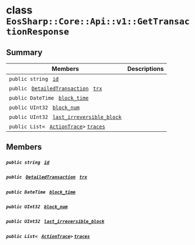 # class `EosSharp::Core::Api::v1::GetTransactionResponse` 

## Summary

 Members                                | Descriptions                                
----------------------------------------|---------------------------------------------
`public string ` [`id`](#class_eos_sharp_1_1_core_1_1_api_1_1v1_1_1_get_transaction_response_1ad97b05b88ce9080f35b157cfacc8eb69) | 
`public ` [`DetailedTransaction`](EosSharp--Core--Api--v1--DetailedTransaction.md)` ` [`trx`](#class_eos_sharp_1_1_core_1_1_api_1_1v1_1_1_get_transaction_response_1a1ed7c9e01fae533a3b42d3878393fa65) | 
`public DateTime ` [`block_time`](#class_eos_sharp_1_1_core_1_1_api_1_1v1_1_1_get_transaction_response_1aeb9991b96d7b63846ffcfb0ac85a98fd) | 
`public UInt32 ` [`block_num`](#class_eos_sharp_1_1_core_1_1_api_1_1v1_1_1_get_transaction_response_1a1fd1fe33ccdd650ad8d319a22b799aeb) | 
`public UInt32 ` [`last_irreversible_block`](#class_eos_sharp_1_1_core_1_1_api_1_1v1_1_1_get_transaction_response_1a95def4e7dd58d12dc7ef66792da76530) | 
`public List< ` [`ActionTrace`](EosSharp--Core--Api--v1--ActionTrace.md)` > ` [`traces`](#class_eos_sharp_1_1_core_1_1_api_1_1v1_1_1_get_transaction_response_1ab7675a3b9e6b26790805ef6da0442585) | 

## Members

##### `public string ` [`id`](#class_eos_sharp_1_1_core_1_1_api_1_1v1_1_1_get_transaction_response_1ad97b05b88ce9080f35b157cfacc8eb69) 

##### `public ` [`DetailedTransaction`](EosSharp--Core--Api--v1--DetailedTransaction.md)` ` [`trx`](#class_eos_sharp_1_1_core_1_1_api_1_1v1_1_1_get_transaction_response_1a1ed7c9e01fae533a3b42d3878393fa65) 

##### `public DateTime ` [`block_time`](#class_eos_sharp_1_1_core_1_1_api_1_1v1_1_1_get_transaction_response_1aeb9991b96d7b63846ffcfb0ac85a98fd) 

##### `public UInt32 ` [`block_num`](#class_eos_sharp_1_1_core_1_1_api_1_1v1_1_1_get_transaction_response_1a1fd1fe33ccdd650ad8d319a22b799aeb) 

##### `public UInt32 ` [`last_irreversible_block`](#class_eos_sharp_1_1_core_1_1_api_1_1v1_1_1_get_transaction_response_1a95def4e7dd58d12dc7ef66792da76530) 

##### `public List< ` [`ActionTrace`](EosSharp--Core--Api--v1--ActionTrace.md)` > ` [`traces`](#class_eos_sharp_1_1_core_1_1_api_1_1v1_1_1_get_transaction_response_1ab7675a3b9e6b26790805ef6da0442585) 

